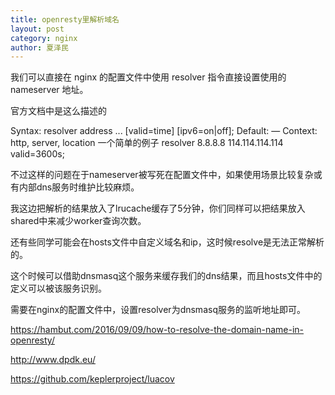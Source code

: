 ```yaml
---
title: openresty里解析域名
layout: post
category: nginx
author: 夏泽民
---
```

我们可以直接在 nginx 的配置文件中使用 resolver 指令直接设置使用的 nameserver 地址。

官方文档中是这么描述的

Syntax:	resolver address ... [valid=time] [ipv6=on|off];
Default:	 —
Context:	http, server, location
一个简单的例子
resolver 8.8.8.8 114.114.114.114 valid=3600s;

<!-- more -->
不过这样的问题在于nameserver被写死在配置文件中，如果使用场景比较复杂或有内部dns服务时维护比较麻烦。

我这边把解析的结果放入了lrucache缓存了5分钟，你们同样可以把结果放入shared中来减少worker查询次数。

还有些同学可能会在hosts文件中自定义域名和ip，这时候resolve是无法正常解析的。

这个时候可以借助dnsmasq这个服务来缓存我们的dns结果，而且hosts文件中的定义可以被该服务识别。

需要在nginx的配置文件中，设置resolver为dnsmasq服务的监听地址即可。

https://hambut.com/2016/09/09/how-to-resolve-the-domain-name-in-openresty/

http://www.dpdk.eu/

https://github.com/keplerproject/luacov